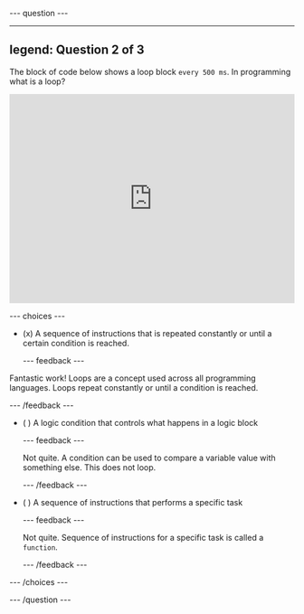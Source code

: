 
--- question ---

---
legend: Question 2 of 3
---

The block of code below shows a loop block `every 500 ms`. In programming what is a loop?

<div style="position:relative;height:calc(300px + 5em);width:100%;overflow:hidden;"><iframe style="position:absolute;top:0;left:0;width:100%;height:100%;" src="https://makecode.microbit.org/---codeembed#pub:_79v0rC7XT6ce" allowfullscreen="allowfullscreen" frameborder="0" sandbox="allow-scripts allow-same-origin"></iframe></div>

--- choices ---

- (x) A sequence of instructions that is repeated constantly or until a certain condition is reached.

  --- feedback ---

Fantastic work! Loops are a concept used across all programming languages. Loops repeat constantly or until a condition is reached.

  --- /feedback ---

- ( ) A logic condition that controls what happens in a logic block

  --- feedback ---

  Not quite. A condition can be used to compare a variable value with something else. This does not loop.

  --- /feedback ---

- ( ) A sequence of instructions that performs a specific task

  --- feedback ---

  Not quite. Sequence of instructions for a specific task is called a `function`.

  --- /feedback ---

--- /choices ---

--- /question ---
